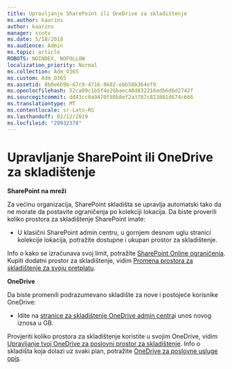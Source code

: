 ```yaml
---
title: Upravljanje SharePoint ili OneDrive za skladištenje
ms.author: kaarins
author: kaarins
manager: scotv
ms.date: 5/18/2018
ms.audience: Admin
ms.topic: article
ROBOTS: NOINDEX, NOFOLLOW
localization_priority: Normal
ms.collection: Adm_O365
ms.custom: Adm_O365
ms.assetid: 8b0e6b9b-67c9-4716-8602-ebb58b364ef9
ms.openlocfilehash: 52ca89c1b5f4e26baec48d832216edb6d6d2742f
ms.sourcegitcommit: dd43cc0a9470f98b8ef2a3787c823801d674c666
ms.translationtype: MT
ms.contentlocale: sr-Latn-RS
ms.lasthandoff: 02/12/2019
ms.locfileid: "29932378"
---
```

# <a name="manage-your-sharepoint-or-onedrive-storage"></a>Upravljanje SharePoint ili OneDrive za skladištenje

 **SharePoint na mreži**
  
Za većinu organizacija, SharePoint skladišta se upravlja automatski tako da ne morate da postavite ograničenja po kolekciji lokacija. Da biste proverili koliko prostora za skladištenje SharePoint imate:
  
- U klasični SharePoint admin centru, u gornjem desnom uglu stranici kolekcije lokacija, potražite dostupne i ukupan prostor za skladištenje.
    
Info o kako se izračunava svoj limit, potražite [SharePoint Online ograničenja](https://go.microsoft.com/fwlink/p/?LinkID=856113). Kupiti dodatni prostor za skladištenje, vidim [Promena prostora za skladištenje za svoju pretplatu](https://go.microsoft.com/fwlink/?linkid=866428).
  
 **OneDrive**
  
Da biste promenili podrazumevano skladište za nove i postojeće korisnike OneDrive:
  
- Idite na [stranice za skladištenje OneDrive admin centra](https://admin.onedrive.com/?v=StorageSettings)i unos novog iznosa u GB.
    
Provjeriti koliko prostora za skladištenje koristite u svojim OneDrive, vidim [Upravljanje tvoj OneDrive za poslovni prostor za skladištenje](https://go.microsoft.com/fwlink/?linkid=866429). Info o skladišta koja dolazi uz svaki plan, potražite [OneDrive za poslovne usluge opis](https://go.microsoft.com/fwlink/p/?LinkID=826071).
  

